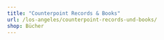 ```yaml
---
title: "Counterpoint Records & Books"
url: /los-angeles/counterpoint-records-und-books/
shop: Bücher
---
```

